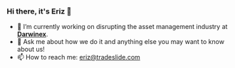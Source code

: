 ### Hi there, it's Eriz 👋

- 🔭 I’m currently working on disrupting the asset management industry at [**Darwinex**](https://www.darwinex.com/).
- 💬 Ask me about how we do it and anything else you may want to know about us!
- 📫 How to reach me: eriz@tradeslide.com
